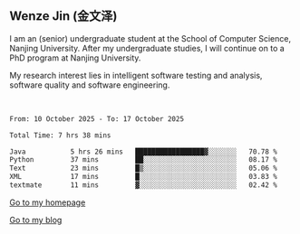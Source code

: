 ## Wenze Jin (金文泽)

I am an (senior) undergraduate student at the School of Computer Science, Nanjing University.
After my undergraduate studies, I will continue on to a PhD program at Nanjing University.  

My research interest lies in intelligent software testing and analysis, software quality and software engineering.

<br>  

<!--START_SECTION:waka-->

```txt
From: 10 October 2025 - To: 17 October 2025

Total Time: 7 hrs 38 mins

Java           5 hrs 26 mins   █████████████████▓░░░░░░░   70.78 %
Python         37 mins         ██░░░░░░░░░░░░░░░░░░░░░░░   08.17 %
Text           23 mins         █▒░░░░░░░░░░░░░░░░░░░░░░░   05.06 %
XML            17 mins         █░░░░░░░░░░░░░░░░░░░░░░░░   03.83 %
textmate       11 mins         ▓░░░░░░░░░░░░░░░░░░░░░░░░   02.42 %
```

<!--END_SECTION:waka-->

[Go to my homepage](https://wenzejin.github.io)

[Go to my blog](https://wenzejin.notion.site/blogs)
